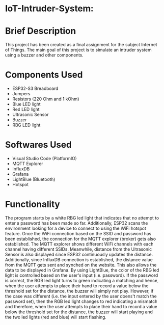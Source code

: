 # IoT-Intruder-System:

# Brief Description

This project has been created as a final assignment for the subject Internet of Things. The main goal of this project is to simulate an intruder system using a buzzer and other components.

# Components Used

- ESP32-S3 Breadboard
- Jumpers
- Resistors (220 Ohm and 1 kOhm)
- Blue LED light
- Red LED light
- Ultrasonic Sensor
- Buzzer
- RBG LED light

# Softwares Used

- Visual Studio Code (PlatformIO)
- MQTT Explorer
- InfluxDB
- Grafana
- LightBlue (Bluetooth)
- Hotspot

# Functionality

The program starts by a white RBG led light that indicates that no attempt to enter a password has been made so far. Additionally, ESP32 scans the environment looking for a device to connect to using the WiFi hotspot feature. Once the WiFi connection based on the SSID and password has been established, the connection for the MQTT explorer (broker) gets also established. The MQTT explorer shows different WiFi channels with each channel having different SSIDs. Meanwhile, distance from the Ultrasonic Sensor is also displayed since ESP32 continuously updates the distance. 
Additionally, since InfluxDB connection is established, the distance value from the MQTT gets sent and synched on the website. This also allows the data to be displayed in Grafana. 
By using LightBlue, the color of the RBG led light is controlled based on the user's input (i.e. password). If the password is correct, the RGB led light turns to green indicating a matching and hence, when the user attempts to place their hand to record a value below the threshold set for the distance, the buzzer will simply not play. 
However, if the case was different (i.e. the input entered by the user doens't match the password set), then the RGB led light changes to red indicating a mismatch and therefore, when the user attempts to place their hand to record a value below the threshold set for the distance, the buzzer will start playing and the two led lights (red and blue) will start flashing.

